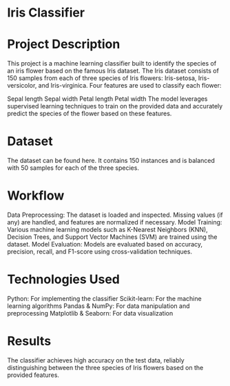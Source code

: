 # Iris Classifier
# Project Description
This project is a machine learning classifier built to identify the species of an iris flower based on the famous Iris dataset. The Iris dataset consists of 150 samples from each of three species of Iris flowers: Iris-setosa, Iris-versicolor, and Iris-virginica. Four features are used to classify each flower:

Sepal length
Sepal width
Petal length
Petal width
The model leverages supervised learning techniques to train on the provided data and accurately predict the species of the flower based on these features.

# Dataset
The dataset can be found here.
It contains 150 instances and is balanced with 50 samples for each of the three species.

# Workflow
Data Preprocessing: The dataset is loaded and inspected. Missing values (if any) are handled, and features are normalized if necessary.
Model Training: Various machine learning models such as K-Nearest Neighbors (KNN), Decision Trees, and Support Vector Machines (SVM) are trained using the dataset.
Model Evaluation: Models are evaluated based on accuracy, precision, recall, and F1-score using cross-validation techniques.

# Technologies Used
Python: For implementing the classifier
Scikit-learn: For the machine learning algorithms
Pandas & NumPy: For data manipulation and preprocessing
Matplotlib & Seaborn: For data visualization

# Results
The classifier achieves high accuracy on the test data, reliably distinguishing between the three species of Iris flowers based on the provided features.

